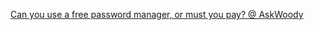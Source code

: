 
[Can you use a free password manager, or must you pay? @ AskWoody](https://www.askwoody.com/2024/can-you-use-a-free-password-manager-or-must-you-pay/)
